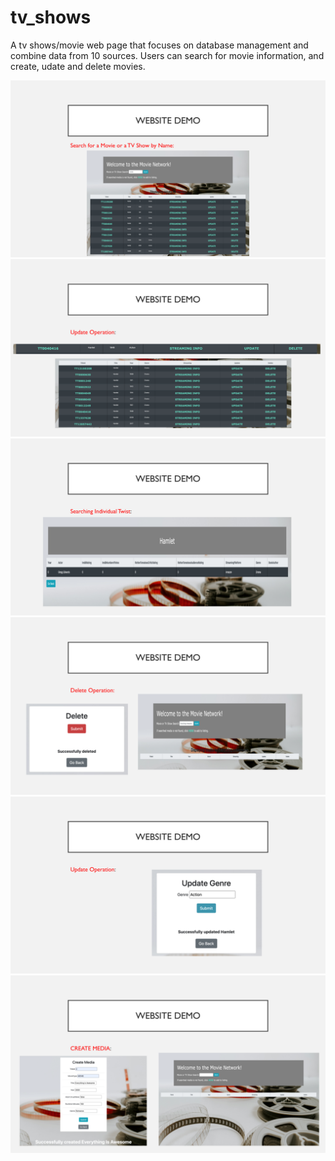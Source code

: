 # tv_shows<br/>
A tv shows/movie web page that focuses on database management and combine data from 10 sources. Users can search for movie information, and create, udate and delete movies. 

![Image text](screenshots/1.png)<br/>
![Image text](screenshots/2.png)<br/>
![Image text](screenshots/3.png)<br/>
![Image text](screenshots/4.png)<br/>
![Image text](screenshots/5.png)<br/>
![Image text](screenshots/6.png)<br/>
